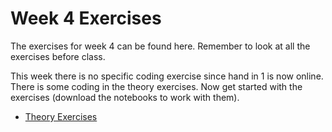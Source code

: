 # Week 4 Exercises
The exercises for week 4 can be found here. Remember to look at all the exercises before class.

This week there is no specific coding exercise since hand in 1 is now online.
There is some coding in the theory exercises.
Now get started with the exercises (download the notebooks to work with them).

* [Theory Exercises](theory.ipynb)